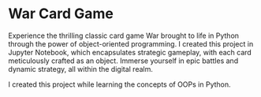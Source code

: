 # War Card Game

Experience the thrilling classic card game War brought to life in Python through the power of object-oriented programming. I created this project in Jupyter Notebook, which encapsulates strategic gameplay, with each card meticulously crafted as an object. Immerse yourself in epic battles and dynamic strategy, all within the digital realm.

I created this project while learning the concepts of OOPs in Python.
